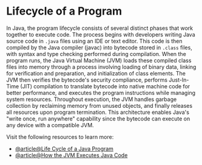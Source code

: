 # Lifecycle of a Program

In Java, the program lifecycle consists of several distinct phases that work together to execute code. The process begins with developers writing Java source code in `.java` files using an IDE or text editor. This code is then compiled by the Java compiler (javac) into bytecode stored in `.class` files, with syntax and type checking performed during compilation. When the program runs, the Java Virtual Machine (JVM) loads these compiled class files into memory through a process involving loading of binary data, linking for verification and preparation, and initialization of class elements. The JVM then verifies the bytecode's security compliance, performs Just-In-Time (JIT) compilation to translate bytecode into native machine code for better performance, and executes the program instructions while managing system resources. Throughout execution, the JVM handles garbage collection by reclaiming memory from unused objects, and finally releases all resources upon program termination. This architecture enables Java's "write once, run anywhere" capability since the bytecode can execute on any device with a compatible JVM.

Visit the following resources to learn more:

- [@article@Life Cycle of a Java Program](https://www.startertutorials.com/corejava/life-cycle-java-program.html)
- [@article@How the JVM Executes Java Code](https://www.cesarsotovalero.net/blog/how-the-jvm-executes-java-code.html)
